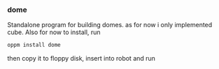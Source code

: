 ### dome

Standalone program for building domes. as for now i only implemented cube. Also for now to install, run

```bash
oppm install dome
``` 

then copy it to floppy disk, insert into robot and run
